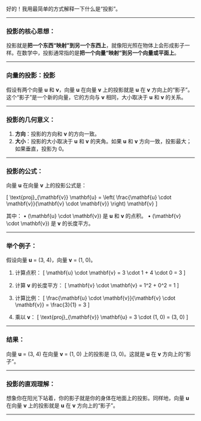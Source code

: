 好的！我用最简单的方式解释一下什么是“投影”。

---

### 投影的核心思想：
投影就是**把一个东西“映射”到另一个东西上**，就像阳光照在物体上会形成影子一样。在数学中，投影通常指的是**把一个向量“映射”到另一个向量或平面上**。

---

### 向量的投影：投影
假设有两个向量 **u** 和 **v**，向量 **u** 在向量 **v** 上的投影就是 **u** 在 **v** 方向上的“影子”。这个“影子”是一个新的向量，它的方向与 **v** 相同，大小取决于 **u** 和 **v** 的关系。

---

### 投影的几何意义：
1. **方向**：投影的方向和 **v** 的方向一致。
2. **大小**：投影的大小取决于 **u** 和 **v** 的夹角。如果 **u** 和 **v** 方向一致，投影最大；如果垂直，投影为 0。

---

### 投影的公式：
向量 **u** 在向量 **v** 上的投影公式是：

\[
\text{proj}_{\mathbf{v}} \mathbf{u} = \left( \frac{\mathbf{u} \cdot \mathbf{v}}{\mathbf{v} \cdot \mathbf{v}} \right) \mathbf{v}
\]

其中：
• \(\mathbf{u} \cdot \mathbf{v}\) 是 **u** 和 **v** 的点积。
• \(\mathbf{v} \cdot \mathbf{v}\) 是 **v** 的长度平方。

---

### 举个例子：
假设向量 **u** = (3, 4)，向量 **v** = (1, 0)。

1. 计算点积：
   \[
   \mathbf{u} \cdot \mathbf{v} = 3 \cdot 1 + 4 \cdot 0 = 3
   \]

2. 计算 **v** 的长度平方：
   \[
   \mathbf{v} \cdot \mathbf{v} = 1^2 + 0^2 = 1
   \]

3. 计算比例：
   \[
   \frac{\mathbf{u} \cdot \mathbf{v}}{\mathbf{v} \cdot \mathbf{v}} = \frac{3}{1} = 3
   \]

4. 乘以 **v**：
   \[
   \text{proj}_{\mathbf{v}} \mathbf{u} = 3 \cdot (1, 0) = (3, 0)
   \]

---

### 结果：
向量 **u** = (3, 4) 在向量 **v** = (1, 0) 上的投影是 (3, 0)。这就是 **u** 在 **v** 方向上的“影子”。

---

### 投影的直观理解：
想象你在阳光下站着，你的影子就是你的身体在地面上的投影。同样地，向量 **u** 在向量 **v** 上的投影就是 **u** 在 **v** 方向上的“影子”。

---

